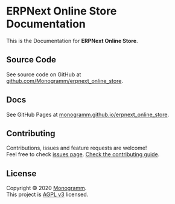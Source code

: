 # **ERPNext Online Store** Documentation

This is the Documentation for **ERPNext Online Store**.

## Source Code

See source code on GitHub at [github.com/Monogramm/erpnext_online_store](https://github.com/Monogramm/erpnext_online_store/).

## Docs

See GitHub Pages at [monogramm.github.io/erpnext_online_store](https://monogramm.github.io/erpnext_online_store/).

## Contributing

Contributions, issues and feature requests are welcome!<br />Feel free to check [issues page](https://github.com/Monogramm/erpnext_online_store/issues).
[Check the contributing guide](./CONTRIBUTING.md).<br />

## License

Copyright © 2020 [Monogramm](https://github.com/Monogramm).<br />
This project is [AGPL v3](https://opensource.org/licenses/AGPL-3.0) licensed.
